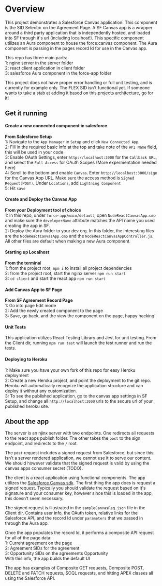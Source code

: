 # Overview

This project demonstrates a Salesforce Canvas application. This component is the SID Selector on the Agreement Page. A SF Canvas app is a wrapper around a third party application that is independently hosted, and loaded into SF through it's url (including localhost!). This specific component utilizes an Aura component to house the force:canvas component. The Aura component is passing in the pages record Id for use in the Canvas app.

This repo has three main parts:  
1: nginx server in the server folder  
2: react client application in client folder  
3: salesforce Aura component in the force-app folder

This project does not have proper error handling or full unit testing, and is currently for example only. The FLEX SID isn't functional yet. If someone wants to take a stab at adding it based on this projects architecture, go for it!

## Get it running

#### Create a new connected component in salesforce

**From Salesforce Setup**  
1: Navigate to the `App Manager` in `Setup` and click `New Connected App`.  
2: Fill in the required basic info at the top and take note of the `API Name` field, this will be used in your code  
3: Enable OAuth Settings, enter `http://localhost:3000` for the `Callback URL`, and select the `Full Access` for OAuth Scopes (More expermentation needed here)  
4: Scroll to the bottom and enable `Canvas`. Enter `http://localhost:3000/sign` for the Canvas App URL. Make sure the access method is `Signed Request(POST)`. Under `Locations`, add `Lightning Component`  
5: Hit `save`

#### Create and Deploy the Canvas App

**From your Deployment tool of choice**  
1: In this repo, under `force-app/main/default`, open `NodeReactCanvasApp.cmp` and make sure the `developerName` attribute matches the API name you used creating the app in SF.  
2: Deploy the Aura folder to your dev org. In this folder, the interesting files are the `NodeReactCanvasApp.cmp` and the `NodeReactCanvasAppController.js`. All other files are default when making a new Aura component.

#### Starting up Localhost

**From the terminal**  
1: from the project root, `npm i` to install all project dependencies  
2: from the project root, start the nginx server `npm run start`  
3: `cd client` and start the react app `npm run start`

#### Add Canvas App to SF Page

**From SF Agreement Record Page**  
1: Go into page Edit mode  
2: Add the newly created component to the page  
3: Save, go back, and the view the component on the page, happy hacking!

#### Unit Tests

This application utilizes React Testing Library and Jest for unit testing. From the Client dir, running `npm run test` will launch the test runner and run the tests.

#### Deploying to Heroku

1: Make sure you have your own fork of this repo for easy Heroku deployment  
2: Create a new Heroku project, and point the deployment to the git repo. Heroku will automatically recognize the application structure and can deploy it without any customization.  
3: To see the published application, go to the canvas app settings in SF Setup, and change all `http://localhost:3000` urls to the secure url of your published heroku site.

## About the app

The server is an njinx server with two endpoints. One redirects all requests to the react apps publish folder. The other takes the `post` to the sign endpoint, and redirects to the `/` root.

The `post` request includes a signed request from Salesforce, but since this isn't a server rendered application, we cannot use it to serve our content. We should however validate that the signed request is valid by using the canvas apps consumer secret (TODO).

The client is a react application using functional components. The app utilizes the [Salesforce Canvas sdk](https://github.com/forcedotcom/SalesforceCanvasJavascriptSDK). The first thing the app does is request a signed request. Typically you should validate the request based on it's signature and your consumer key, however since this is loaded in the app, this doesn't seem necessary.

The signed request is illustrated in the `sampleCanvasReq.json` file in the Client dir. Contains user info, the OAuth token, relative links for the Salesforce API, and the record Id under `parameters` that we passed in through the Aura app.

Once the app populates the record Id, it performs a composite API request for all of the page data:  
1: Current agreement on the page  
2: Agreement SIDs for the agreement  
3: Opportunity SIDs on the agreements Opportunity  
With this info, the app builds the default UI

The app has examples of Composite GET requests, Composite POST, DELETE and PATCH requests, SOQL requests, and hitting APEX classes all using the Salesforce API.
